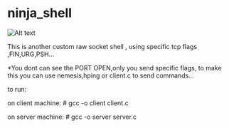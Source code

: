 ninja_shell
===========

![Alt text](http://media.tumblr.com/bbec54d04a3712341e49f10db5d07a83/tumblr_inline_mfmd9n78p81r7if29.gif)

This is another custom raw socket shell ,
using specific tcp flags ,FIN,URG,PSH...

*You dont can see the PORT OPEN,only you send specific flags,
to make this you can use nemesis,hping or client.c to send commands...

to run:

on client machine:
\# gcc -o client client.c

on server machine:
\# gcc -o server server.c




